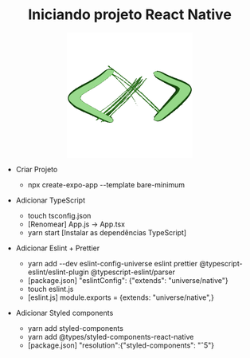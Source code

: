 <h1 align="center"> Iniciando projeto React Native </h1>
<img src='./src/assets/img/devtocruz.png'  style="display: block;
  margin: auto;
  width: 50%;" />

- Criar Projeto

  - npx create-expo-app --template bare-minimum

- Adicionar TypeScript

  - touch tsconfig.json
  - [Renomear] App.js -> App.tsx
  - yarn start
    [Instalar as dependências TypeScript]

- Adicionar Eslint + Prettier

  - yarn add --dev eslint-config-universe eslint prettier @typescript-eslint/eslint-plugin @typescript-eslint/parser
  - [package.json] "eslintConfig": {"extends": "universe/native"}
  - touch eslint.js
  - [eslint.js] module.exports = {extends: "universe/native",}

- Adicionar Styled components

  - yarn add styled-components
  - yarn add @types/styled-components-react-native
  - [package.json] "resolution":{"styled-components": "ˆ5"}
